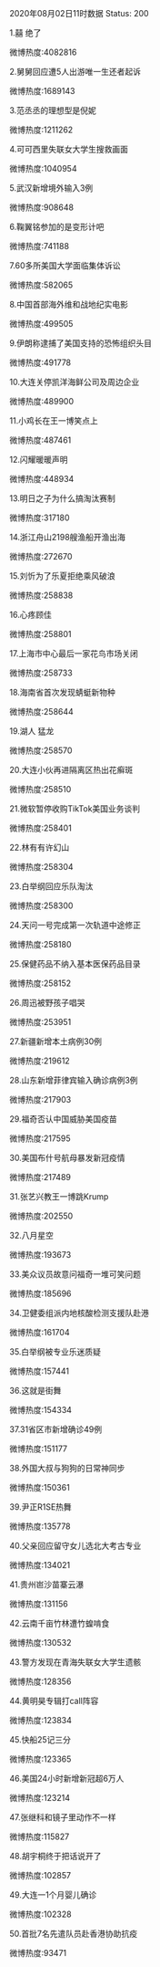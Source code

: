 2020年08月02日11时数据
Status: 200

1.囍 绝了

微博热度:4082816

2.舅舅回应遭5人出游唯一生还者起诉

微博热度:1689143

3.范丞丞的理想型是倪妮

微博热度:1211262

4.可可西里失联女大学生搜救画面

微博热度:1040954

5.武汉新增境外输入3例

微博热度:908648

6.鞠翼铭参加的是变形计吧

微博热度:741188

7.60多所美国大学面临集体诉讼

微博热度:582065

8.中国首部海外维和战地纪实电影

微博热度:499505

9.伊朗称逮捕了美国支持的恐怖组织头目

微博热度:491778

10.大连关停凯洋海鲜公司及周边企业

微博热度:489900

11.小鸡长在王一博笑点上

微博热度:487461

12.闪耀暖暖声明

微博热度:448934

13.明日之子为什么搞淘汰赛制

微博热度:317180

14.浙江舟山2198艘渔船开渔出海

微博热度:272670

15.刘忻为了乐夏拒绝乘风破浪

微博热度:258838

16.心疼顾佳

微博热度:258801

17.上海市中心最后一家花鸟市场关闭

微博热度:258733

18.海南省首次发现蜻蜓新物种

微博热度:258644

19.湖人 猛龙

微博热度:258570

20.大连小伙再进隔离区热出花癣斑

微博热度:258510

21.微软暂停收购TikTok美国业务谈判

微博热度:258401

22.林有有许幻山

微博热度:258304

23.白举纲回应乐队淘汰

微博热度:258300

24.天问一号完成第一次轨道中途修正

微博热度:258180

25.保健药品不纳入基本医保药品目录

微博热度:258152

26.周迅被野孩子唱哭

微博热度:253951

27.新疆新增本土病例30例

微博热度:219612

28.山东新增菲律宾输入确诊病例3例

微博热度:217903

29.福奇否认中国威胁美国疫苗

微博热度:217595

30.美国布什号航母暴发新冠疫情

微博热度:217489

31.张艺兴教王一博跳Krump

微博热度:202550

32.八月星空

微博热度:193673

33.美众议员故意问福奇一堆可笑问题

微博热度:185696

34.卫健委组派内地核酸检测支援队赴港

微博热度:161704

35.白举纲被专业乐迷质疑

微博热度:157441

36.这就是街舞

微博热度:154334

37.31省区市新增确诊49例

微博热度:151177

38.外国大叔与狗狗的日常神同步

微博热度:150361

39.尹正R1SE热舞

微博热度:135778

40.父亲回应留守女儿选北大考古专业

微博热度:134021

41.贵州岜沙苗寨云瀑

微博热度:131156

42.云南千亩竹林遭竹蝗啃食

微博热度:130532

43.警方发现在青海失联女大学生遗骸

微博热度:128356

44.黄明昊专辑打call阵容

微博热度:123834

45.快船25记三分

微博热度:123365

46.美国24小时新增新冠超6万人

微博热度:123214

47.张继科和镜子里动作不一样

微博热度:115827

48.胡宇桐终于把话说开了

微博热度:102857

49.大连一1个月婴儿确诊

微博热度:102328

50.首批7名先遣队员赴香港协助抗疫

微博热度:93471

